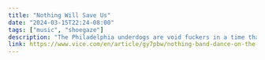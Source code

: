 ```yaml
---
title: "Nothing Will Save Us"
date: "2024-03-15T22:24-08:00"
tags: ["music", "shoegaze"]
description: "The Philadelphia underdogs are void fuckers in a time that calls for it. They rose from hardship to become one of today`s most beloved cult rock bands—but they still feel misunderstood."
link: https://www.vice.com/en/article/gy7pbw/nothing-band-dance-on-the-blacktop-interview-profile-2018
---
```

